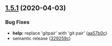 ## [1.5.1](https://github.com/bdo/gitpair/compare/v1.5.0...v1.5.1) (2020-04-03)

### Bug Fixes

- **help:** replace 'gitpair' with 'git pair' ([aa57b0c](https://github.com/bdo/gitpair/commit/aa57b0c0ff540dd980bf7784d06e09087d3654a1))
- semantic release ([329259c](https://github.com/bdo/gitpair/commit/329259ca6cd7ac5dff0cf502e48f6ed000071d3c))
